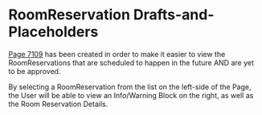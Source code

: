 # RoomReservation Drafts-and-Placeholders
[Page 7109](https://rock.vrl.church/page/7109) has been created in order to make it easier to view the RoomReservations that are scheduled to happen in the future AND are yet to be approved.

By selecting a RoomReservation from the list on the left-side of the Page, the User will be able to view an Info/Warning Block on the right, as well as the Room Reservation Details.